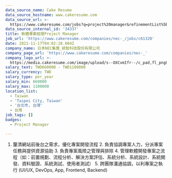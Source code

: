 ```yaml
---
data_source_name: Cake Resume
data_source_hostname: www.cakeresume.com
data_source_url: >-
  https://www.cakeresume.com/jobs?q=project%20manager&refinementList%5Blang_name%5D%5B0%5D=English&refinementList%5Bsalary_type%5D=per_year&range%5Bsalary_range%5D%5Bmin%5D=1000000&page=2
data_source_internal_id: '34337'
title: 軟體專案經理Project Manager
job_url: 'https://www.cakeresume.com/companies/nec-_/jobs/c61320'
date: 2021-11-17T04:02:28.004Z
company_name: 日本NEC集團_統智科技股份有限公司
company_page_url: 'https://www.cakeresume.com/companies/nec-_'
company_logo_url: >-
  https://media.cakeresume.com/image/upload/s--OXCvmIfr--/c_pad,fl_png8,h_200,w_200/v1665627220/ywfmcpnrkat43orrqlp5.png
salary_text: TWD660000 - TWD1100000
salary_currency: TWD
salary_type: per_year
salary_min: 660000
salary_max: 1100000
location_list:
  - Taiwan
  - 'Taipei City, Taiwan'
  - '台北市, 台灣'
  - 台灣
job_tags: []
badges:
  - Project Manager

---
```


1. 釐清網站前後台之需求，優化專案開發流程 2. 負責協調專案人力，分派專案任務與提供資源協助 3. 負責專案風險之管理與排除 4. 管理軟體開發專案之流程（如：前置規劃、流程分析、解決方案評估、系統分析、系統設計、系統開發、資料驗證、系統測試、使用者測試） 5. 跨團隊溝通協調，以利專案之執行 (UI/UX, DevOps, App, Frontend, Backend)